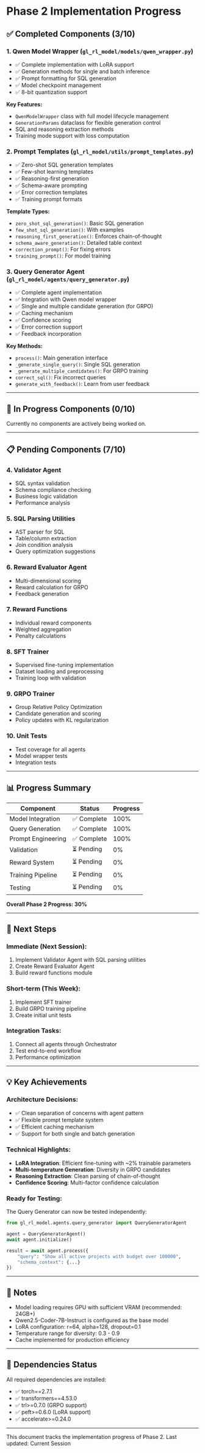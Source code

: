 # Phase 2 Implementation Progress

## ✅ Completed Components (3/10)

### 1. **Qwen Model Wrapper** (`gl_rl_model/models/qwen_wrapper.py`)
- ✅ Complete implementation with LoRA support
- ✅ Generation methods for single and batch inference
- ✅ Prompt formatting for SQL generation
- ✅ Model checkpoint management
- ✅ 8-bit quantization support

**Key Features:**
- `QwenModelWrapper` class with full model lifecycle management
- `GenerationParams` dataclass for flexible generation control
- SQL and reasoning extraction methods
- Training mode support with loss computation

### 2. **Prompt Templates** (`gl_rl_model/utils/prompt_templates.py`)
- ✅ Zero-shot SQL generation templates
- ✅ Few-shot learning templates
- ✅ Reasoning-first generation
- ✅ Schema-aware prompting
- ✅ Error correction templates
- ✅ Training prompt formats

**Template Types:**
- `zero_shot_sql_generation()`: Basic SQL generation
- `few_shot_sql_generation()`: With examples
- `reasoning_first_generation()`: Enforces chain-of-thought
- `schema_aware_generation()`: Detailed table context
- `correction_prompt()`: For fixing errors
- `training_prompt()`: For model training

### 3. **Query Generator Agent** (`gl_rl_model/agents/query_generator.py`)
- ✅ Complete agent implementation
- ✅ Integration with Qwen model wrapper
- ✅ Single and multiple candidate generation (for GRPO)
- ✅ Caching mechanism
- ✅ Confidence scoring
- ✅ Error correction support
- ✅ Feedback incorporation

**Key Methods:**
- `process()`: Main generation interface
- `_generate_single_query()`: Single SQL generation
- `_generate_multiple_candidates()`: For GRPO training
- `correct_sql()`: Fix incorrect queries
- `generate_with_feedback()`: Learn from user feedback

---

## 🔄 In Progress Components (0/10)

Currently no components are actively being worked on.

---

## 📋 Pending Components (7/10)

### 4. **Validator Agent**
- SQL syntax validation
- Schema compliance checking
- Business logic validation
- Performance analysis

### 5. **SQL Parsing Utilities**
- AST parser for SQL
- Table/column extraction
- Join condition analysis
- Query optimization suggestions

### 6. **Reward Evaluator Agent**
- Multi-dimensional scoring
- Reward calculation for GRPO
- Feedback generation

### 7. **Reward Functions**
- Individual reward components
- Weighted aggregation
- Penalty calculations

### 8. **SFT Trainer**
- Supervised fine-tuning implementation
- Dataset loading and preprocessing
- Training loop with validation

### 9. **GRPO Trainer**
- Group Relative Policy Optimization
- Candidate generation and scoring
- Policy updates with KL regularization

### 10. **Unit Tests**
- Test coverage for all agents
- Model wrapper tests
- Integration tests

---

## 📊 Progress Summary

| Component | Status | Progress |
|-----------|--------|----------|
| Model Integration | ✅ Complete | 100% |
| Query Generation | ✅ Complete | 100% |
| Prompt Engineering | ✅ Complete | 100% |
| Validation | ⏳ Pending | 0% |
| Reward System | ⏳ Pending | 0% |
| Training Pipeline | ⏳ Pending | 0% |
| Testing | ⏳ Pending | 0% |

**Overall Phase 2 Progress: 30%**

---

## 🚀 Next Steps

### Immediate (Next Session):
1. Implement Validator Agent with SQL parsing utilities
2. Create Reward Evaluator Agent
3. Build reward functions module

### Short-term (This Week):
1. Implement SFT trainer
2. Build GRPO training pipeline
3. Create initial unit tests

### Integration Tasks:
1. Connect all agents through Orchestrator
2. Test end-to-end workflow
3. Performance optimization

---

## 💡 Key Achievements

### Architecture Decisions:
- ✅ Clean separation of concerns with agent pattern
- ✅ Flexible prompt template system
- ✅ Efficient caching mechanism
- ✅ Support for both single and batch generation

### Technical Highlights:
- **LoRA Integration**: Efficient fine-tuning with ~2% trainable parameters
- **Multi-temperature Generation**: Diversity in GRPO candidates
- **Reasoning Extraction**: Clean parsing of chain-of-thought
- **Confidence Scoring**: Multi-factor confidence calculation

### Ready for Testing:
The Query Generator can now be tested independently:
```python
from gl_rl_model.agents.query_generator import QueryGeneratorAgent

agent = QueryGeneratorAgent()
await agent.initialize()

result = await agent.process({
    "query": "Show all active projects with budget over 100000",
    "schema_context": {...}
})
```

---

## 📝 Notes

- Model loading requires GPU with sufficient VRAM (recommended: 24GB+)
- Qwen2.5-Coder-7B-Instruct is configured as the base model
- LoRA configuration: r=64, alpha=128, dropout=0.1
- Temperature range for diversity: 0.3 - 0.9
- Cache implemented for production efficiency

---

## 🔗 Dependencies Status

All required dependencies are installed:
- ✅ torch==2.7.1
- ✅ transformers==4.53.0
- ✅ trl>=0.7.0 (GRPO support)
- ✅ peft>=0.6.0 (LoRA support)
- ✅ accelerate>=0.24.0

---

This document tracks the implementation progress of Phase 2. Last updated: Current Session